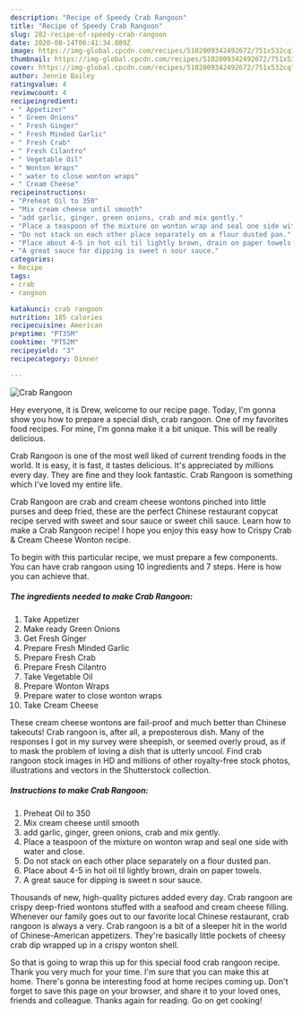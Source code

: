 ```yaml
---
description: "Recipe of Speedy Crab Rangoon"
title: "Recipe of Speedy Crab Rangoon"
slug: 282-recipe-of-speedy-crab-rangoon
date: 2020-08-14T06:41:34.089Z
image: https://img-global.cpcdn.com/recipes/5102009342492672/751x532cq70/crab-rangoon-recipe-main-photo.jpg
thumbnail: https://img-global.cpcdn.com/recipes/5102009342492672/751x532cq70/crab-rangoon-recipe-main-photo.jpg
cover: https://img-global.cpcdn.com/recipes/5102009342492672/751x532cq70/crab-rangoon-recipe-main-photo.jpg
author: Jennie Bailey
ratingvalue: 4
reviewcount: 4
recipeingredient:
- " Appetizer"
- " Green Onions"
- " Fresh Ginger"
- " Fresh Minded Garlic"
- " Fresh Crab"
- " Fresh Cilantro"
- " Vegetable Oil"
- " Wonton Wraps"
- " water to close wonton wraps"
- " Cream Cheese"
recipeinstructions:
- "Preheat Oil to 350"
- "Mix cream cheese until smooth"
- "add garlic, ginger, green onions, crab and mix gently."
- "Place a teaspoon of the mixture on wonton wrap and seal one side with water and close."
- "Do not stack on each other place separately on a flour dusted pan."
- "Place about 4-5 in hot oil til lightly brown, drain on paper towels."
- "A great sauce for dipping is sweet n sour sauce."
categories:
- Recipe
tags:
- crab
- rangoon

katakunci: crab rangoon 
nutrition: 185 calories
recipecuisine: American
preptime: "PT35M"
cooktime: "PT52M"
recipeyield: "3"
recipecategory: Dinner

---
```



![Crab Rangoon](https://img-global.cpcdn.com/recipes/5102009342492672/751x532cq70/crab-rangoon-recipe-main-photo.jpg)

Hey everyone, it is Drew, welcome to our recipe page. Today, I'm gonna show you how to prepare a special dish, crab rangoon. One of my favorites food recipes. For mine, I'm gonna make it a bit unique. This will be really delicious.

Crab Rangoon is one of the most well liked of current trending foods in the world. It is easy, it is fast, it tastes delicious. It's appreciated by millions every day. They are fine and they look fantastic. Crab Rangoon is something which I've loved my entire life.

Crab Rangoon are crab and cream cheese wontons pinched into little purses and deep fried, these are the perfect Chinese restaurant copycat recipe served with sweet and sour sauce or sweet chili sauce. Learn how to make a Crab Rangoon recipe! I hope you enjoy this easy how to Crispy Crab &amp; Cream Cheese Wonton recipe.


To begin with this particular recipe, we must prepare a few components. You can have crab rangoon using 10 ingredients and 7 steps. Here is how you can achieve that.

<!--inarticleads1-->

##### The ingredients needed to make Crab Rangoon:

1. Take  Appetizer
1. Make ready  Green Onions
1. Get  Fresh Ginger
1. Prepare  Fresh Minded Garlic
1. Prepare  Fresh Crab
1. Prepare  Fresh Cilantro
1. Take  Vegetable Oil
1. Prepare  Wonton Wraps
1. Prepare  water to close wonton wraps
1. Take  Cream Cheese


These cream cheese wontons are fail-proof and much better than Chinese takeouts! Crab rangoon is, after all, a preposterous dish. Many of the responses I got in my survey were sheepish, or seemed overly proud, as if to mask the problem of loving a dish that is utterly uncool. Find crab rangoon stock images in HD and millions of other royalty-free stock photos, illustrations and vectors in the Shutterstock collection. 

<!--inarticleads2-->

##### Instructions to make Crab Rangoon:

1. Preheat Oil to 350
1. Mix cream cheese until smooth
1. add garlic, ginger, green onions, crab and mix gently.
1. Place a teaspoon of the mixture on wonton wrap and seal one side with water and close.
1. Do not stack on each other place separately on a flour dusted pan.
1. Place about 4-5 in hot oil til lightly brown, drain on paper towels.
1. A great sauce for dipping is sweet n sour sauce.


Thousands of new, high-quality pictures added every day. Crab rangoon are crispy deep-fried wontons stuffed with a seafood and cream cheese filling. Whenever our family goes out to our favorite local Chinese restaurant, crab rangoon is always a very. Crab rangoon is a bit of a sleeper hit in the world of Chinese-American appetizers. They&#39;re basically little pockets of cheesy crab dip wrapped up in a crispy wonton shell. 

So that is going to wrap this up for this special food crab rangoon recipe. Thank you very much for your time. I'm sure that you can make this at home. There's gonna be interesting food at home recipes coming up. Don't forget to save this page on your browser, and share it to your loved ones, friends and colleague. Thanks again for reading. Go on get cooking!
